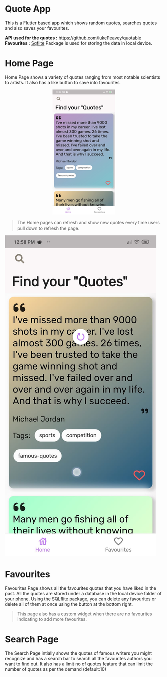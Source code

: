 # Quote App

This is a Flutter based app which shows random quotes, searches quotes and also saves your favourites.

**API used for the quotes :** https://github.com/lukePeavey/quotable
**Favourites :**  [Sqflite](https://pub.dev/packages/sqflite) Package is used for storing the data in local device. 

# Home Page

Home Page shows a variety of quotes ranging from most notable scientists to artists. It also has a like button to save into favourites

<p align="center">
  <img src="screenshots\home.jpeg" width="200" height="400" title="Home Page">
</p>

>The Home pages can refresh and show new quotes every time users pull down to refresh the page.
><p align="center">
  <img src="screenshots\refresh_home.jpeg" title="Refresh Home Page">
</p>



# Favourites

Favourites Page shows all the favourites quotes that you have liked in the past. All the quotes are stored under a database in the local device folder of your phone. Using the SQLflite package, you can delete any favourites or delete all of them at once using the button at the bottom right.
>This page also has a custom widget when there are no favourites indicating to add more favourites.


# Search Page

The Search Page intially shows the quotes of famous writers you might recognize and has a search bar to search all the favourites authors you want to find out. It also has a limit no of quotes feature that can limit the number of quotes as per the demand (default:10)
